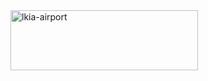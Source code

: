 <img width="300" height="96" alt="lkia-airport" src="https://github.com/user-attachments/assets/2f3c97c3-07a9-4266-b4ee-75274a6d8c0b" />
